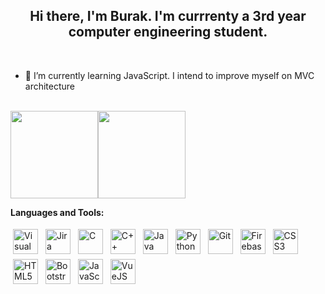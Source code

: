 <!-- Heading -->
<h2 align="center"> Hi there, I'm Burak. I'm currrenty a 3rd year computer engineering student.</h1></br>


<!-- Currently works -->

- 🔭 I’m currently learning JavaScript. I intend to improve myself on MVC architecture </br> </br>

<!-- General Informations -->

<img height="140px" src="https://github-readme-stats.vercel.app/api?username=BurakYildrm&hide_title=true&hide_border=true&show_icons=true&include_all_commits=true&count_private=true&line_height=21&text_color=000&icon_color=000&bg_color=0,ea6161,ffc64d,fffc4d,52fa5a&theme=graywhite"/><img height="140px" src="https://github-readme-stats.vercel.app/api/top-langs/?username=BurakYildrm&hide=html&hide_title=true&hide_border=true&layout=compact&langs_count=8&text_color=000&icon_color=fff&bg_color=0,52fa5a,4dfcff,c64dff&theme=graywhite" />


<!-- Tools & Technologies -->

**Languages and Tools:**

<p>
<img src="https://cdn.jsdelivr.net/gh/devicons/devicon/icons/vscode/vscode-original.svg" height="40" style="vertical-align:down; margin:4px" alt="Visual Studio Code">
<img src="https://cdn.jsdelivr.net/gh/devicons/devicon/icons/jira/jira-original.svg" height="40" style="vertical-align:down; margin:4px" alt="Jira"/>
<img src="https://cdn.jsdelivr.net/gh/devicons/devicon/icons/c/c-original.svg" height="40" style="vertical-align:down; margin:4px" alt="C">
<img src="https://cdn.jsdelivr.net/gh/devicons/devicon/icons/cplusplus/cplusplus-original.svg" height="40" style="vertical-align:down; margin:4px" alt="C++">
<img src="https://cdn.jsdelivr.net/gh/devicons/devicon/icons/java/java-original.svg" height="40" style="vertical-align:down; margin:4px" alt="Java">
<img src="https://cdn.jsdelivr.net/gh/devicons/devicon/icons/python/python-original.svg" height="40" style="vertical-align:down; margin:4px" alt="Python">
<img src="https://cdn.jsdelivr.net/gh/devicons/devicon/icons/git/git-original.svg" height="40" style="vertical-align:down; margin:4px" alt="Git"/>
<img src="https://cdn.jsdelivr.net/gh/devicons/devicon/icons/firebase/firebase-plain.svg" height="40" style="vertical-align:down; margin:4px" alt="Firebase"/>
<img src="https://cdn.jsdelivr.net/gh/devicons/devicon/icons/css3/css3-original.svg" height="40" style="vertical-align:down; margin:4px" alt="CSS3"/>
<img src="https://cdn.jsdelivr.net/gh/devicons/devicon/icons/html5/html5-original.svg" height="40" style="vertical-align:down; margin:4px" alt="HTML5"/>
<img src="https://cdn.jsdelivr.net/gh/devicons/devicon/icons/bootstrap/bootstrap-plain.svg" height="40" style="vertical-align:down; margin:4px" alt="Bootstrap"/>
<img src="https://cdn.jsdelivr.net/gh/devicons/devicon/icons/javascript/javascript-original.svg" height="40" style="vertical-align:down; margin:4px" alt="JavaScript"/>
<img src="https://cdn.jsdelivr.net/gh/devicons/devicon/icons/vuejs/vuejs-original.svg" height="40" style="vertical-align:down; margin:4px" alt="VueJS"/>
</p>
